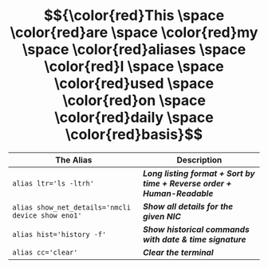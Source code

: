 # $${\color{red}This \space \color{red}are \space \color{red}my \space \color{red}aliases \space \color{red}I \space \space \color{red}used \space \color{red}on \space \color{red}daily \space \color{red}basis}$$


| The Alias | Description |
| --- | --- |
| `alias ltr='ls -ltrh'` | ___Long listing format + Sort by time + Reverse order + Human-Readable___ |
| `alias show_net_details='nmcli device show eno1'` | ___Show all details for the given NIC___ |
| `alias hist='history -f'` | ___Show historical commands with date & time signature___ |
| `alias cc='clear'` | ___Clear the terminal___ |

